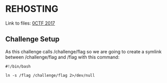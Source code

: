 # REHOSTING

Link to files: [0CTF 2017](https://github.com/david942j/ctf-writeups/tree/master/0ctf-quals-2017/diethard)

## Challenge Setup
As this challenge calls /challenge/flag so we are going to create a symlink between /challenge/flag and /flag with this command:
```
#!/bin/bash

ln -s /flag /challenge/flag 2>/dev/null
```
